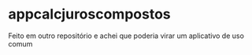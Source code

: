 # appcalcjuroscompostos

Feito em outro repositório e achei que poderia virar um aplicativo de uso comum
